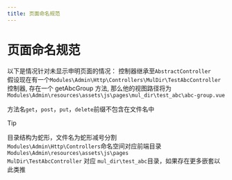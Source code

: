 ```yaml
---
title: 页面命名规范
---
```


# 页面命名规范

以下是情况针对未显示申明页面的情况：
控制器继承至`AbstractController`<br>
假设现在有一个`Modules\Admin\Http\Controllers\MulDir\TestAbcController`控制器,
存在一个 getAbcGroup 方法,
那么他的视图路径将为 `Modules\Admin\resources\assets\js\pages\mul_dir\test_abc\abc-group.vue`<br>

方法名`get`，`post`，`put`，`delete`前缀不包含在文件名中

> [!tip]
> 目录结构为蛇形，文件名为蛇形减号分割<br>
> `Modules\Admin\Http\Controllers`命名空间对应前端目录`Modules\Admin\resources\assets\js\pages`<br>
> `MulDir\TestAbcController` 对应 `mul_dir\test_abc`目录，如果存在更多嵌套以此类推